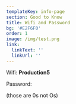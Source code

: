 ```yaml
---
templateKey: info-page
section: Good to Know
title: Wifi and Password
bg: '#E2F6F0'
order: 1
image: /img/test.png
link:
  linkText: ''
  linkUrl: ''
---
```

Wifi: **Production5**

Password: 

(those are 0s not Os)
